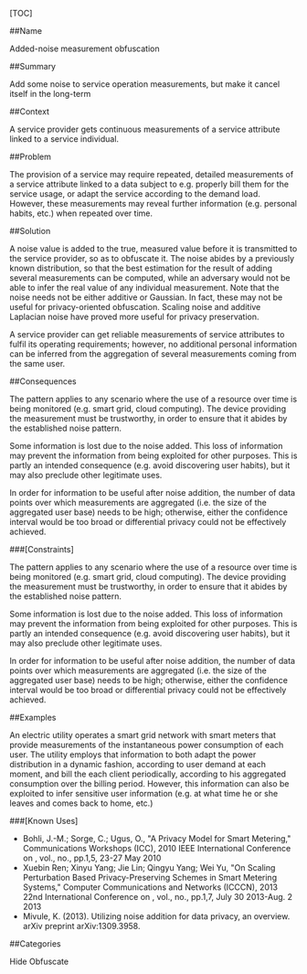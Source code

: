 [TOC]

##Name
<!--Primary name the pattern is known by.-->

Added-noise measurement obfuscation

<!--###[Also Known As]-->
<!-- All other names the pattern is known by.-->



##Summary
<!-- One short paragraph summarising the pattern.-->

Add some noise to service operation measurements, but make it cancel itself in the long-term

##Context
<!-- The situations in which the pattern may apply.-->

A service provider gets continuous measurements of a service attribute linked to a service individual.

##Problem
<!-- The problem a pattern addresses, including a list of forces describing why a problem might be difficult to solve.-->

The provision of a service may require repeated, detailed measurements of a service attribute linked to a data subject to e.g. properly bill them for the service usage, or adapt the service according to the demand load. However, these measurements may reveal further information (e.g. personal habits, etc.) when repeated over time.

##Solution
<!-- A concise description of how the pattern addresses the problem.-->

A noise value is added to the true, measured value before it is transmitted to the service provider, so as to obfuscate it. The noise abides by a previously known distribution, so that the best estimation for the result of adding several measurements can be computed, while an adversary would not be able to infer the real value of any individual measurement. Note that the noise needs not be either additive or Gaussian. In fact, these may not be useful for privacy-oriented obfuscation. Scaling noise and additive Laplacian noise have proved more useful for privacy preservation.

<!--goals-->
A service provider can get reliable measurements of service attributes to fulfil its operating requirements; however, no additional personal information can be inferred from the aggregation of several measurements coming from the same user.

<!--###[Structure]-->
<!--A detailed specification of the structural aspects of the pattern. A class diagram if applicable.-->



<!--###[Implementation]-->
<!--Guidelines for implementing the pattern; code fragments; suggested PETS; policy fragments.-->



##Consequences
<!--The advantages (benefits) and disadvantages (liabilities) of applying the pattern.-->



<!--constraints and consequences-->
The pattern applies to any scenario where the use of a resource over time is being monitored (e.g. smart grid, cloud computing). The device providing the measurement must be trustworthy, in order to ensure that it abides by the established noise pattern.

Some information is lost due to the noise added. This loss of information may prevent the information from being exploited for other purposes. This is partly an intended consequence (e.g. avoid discovering user habits), but it may also preclude other legitimate uses.

In order for information to be useful after noise addition, the number of data points over which measurements are aggregated (i.e. the size of the aggregated user base) needs to be high; otherwise, either the confidence interval would be too broad or differential privacy could not be effectively achieved.

###[Constraints]
<!-- limitations as a consequence of applying the pattern.-->



<!--constraints and consequences-->
The pattern applies to any scenario where the use of a resource over time is being monitored (e.g. smart grid, cloud computing). The device providing the measurement must be trustworthy, in order to ensure that it abides by the established noise pattern.

Some information is lost due to the noise added. This loss of information may prevent the information from being exploited for other purposes. This is partly an intended consequence (e.g. avoid discovering user habits), but it may also preclude other legitimate uses.

In order for information to be useful after noise addition, the number of data points over which measurements are aggregated (i.e. the size of the aggregated user base) needs to be high; otherwise, either the confidence interval would be too broad or differential privacy could not be effectively achieved.

##Examples
<!--Motivational example to see how the pattern is applied.-->

An electric utility operates a smart grid network with smart meters that provide measurements of the instantaneous power consumption of each user. The utility employs that information to both adapt the power distribution in a dynamic fashion, according to user demand at each moment, and bill the each client periodically, according to his aggregated consumption over the billing period. However, this information can also be exploited to infer sensitive user information (e.g. at what time he or she leaves and comes back to home, etc.)

###[Known Uses]
<!-- Pointers to various applications of the pattern.-->

- Bohli, J.-M.; Sorge, C.; Ugus, O., "A Privacy Model for Smart Metering," Communications Workshops (ICC), 2010 IEEE International Conference on , vol., no., pp.1,5, 23-27 May 2010
- Xuebin Ren; Xinyu Yang; Jie Lin; Qingyu Yang; Wei Yu, "On Scaling Perturbation Based Privacy-Preserving Schemes in Smart Metering Systems," Computer Communications and Networks (ICCCN), 2013 22nd International Conference on , vol., no., pp.1,7, July 30 2013-Aug. 2 2013
- Mivule, K. (2013). Utilizing noise addition for data privacy, an overview. arXiv preprint arXiv:1309.3958.

<!--##See Also-->
<!-- Any pointers to relevant information, not contained in the subfields below.-->



<!--###[Related Patterns]-->
<!-- Supporting and conflicting patterns-->



<!--###[Sources]-->
<!-- References to the original source of the pattern.-->



<!--##General Comments-->
<!-- Separate discussion on the pattern.-->



##Categories
<!-- Placeholder for future agreed upon categories as per collaboration's evaluation.-->

Hide
Obfuscate

<!--##Tags-->
<!-- User definable descriptors for additional correlation.-->